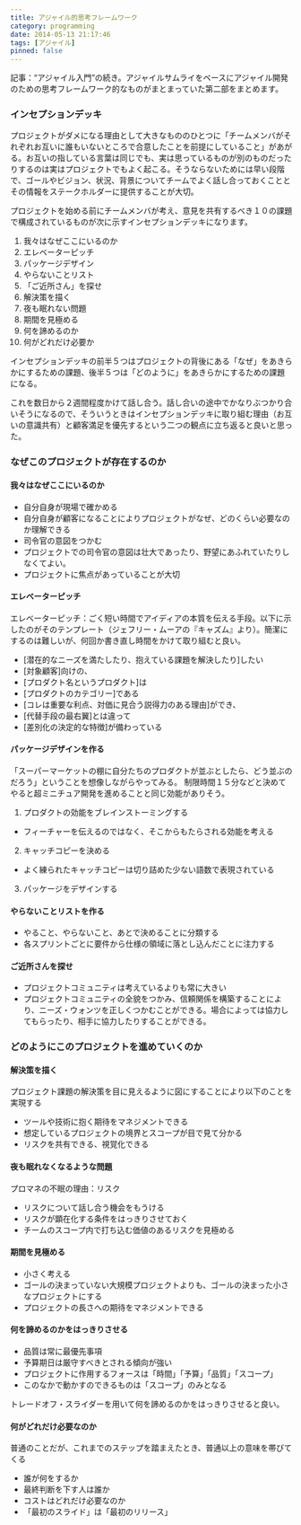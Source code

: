 ```yaml
---
title: アジャイル的思考フレームワーク
category: programming
date: 2014-05-13 21:17:46
tags: [アジャイル]
pinned: false
---
```


記事：“アジャイル入門”の続き。アジャイルサムライをベースにアジャイル開発のための思考フレームワーク的なものがまとまっていた第二部をまとめます。

### インセプションデッキ

プロジェクトがダメになる理由として大きなもののひとつに「チームメンバがそれぞれお互いに誰もいないところで合意したことを前提にしていること」があがる。お互いの指している言葉は同じでも、実は思っているものが別のものだったりするのは実はプロジェクトでもよく起こる。そうならないためには早い段階で、ゴールやビジョン、状況、背景についてチームでよく話し合っておくこととその情報をステークホルダーに提供することが大切。

プロジェクトを始める前にチームメンバが考え、意見を共有するべき１０の課題で構成されているものが次に示すインセプションデッキになります。

1. 我々はなぜここにいるのか
2. エレベーターピッチ
3. パッケージデザイン
4. やらないことリスト
5. 「ご近所さん」を探せ
6. 解決策を描く
7. 夜も眠れない問題
8. 期間を見極める
9. 何を諦めるのか
10. 何がどれだけ必要か

インセプションデッキの前半５つはプロジェクトの背後にある「なぜ」をあきらかにするための課題、後半５つは「どのように」をあきらかにするための課題になる。

これを数日から２週間程度かけて話し合う。話し合いの途中でかなりぶつかり合いそうになるので、そういうときはインセプションデッキに取り組む理由（お互いの意識共有）と顧客満足を優先するという二つの観点に立ち返ると良いと思った。

### なぜこのプロジェクトが存在するのか

#### 我々はなぜここにいるのか

- 自分自身が現場で確かめる
- 自分自身が顧客になることによりプロジェクトがなぜ、どのくらい必要なのか理解できる
- 司令官の意図をつかむ
- プロジェクトでの司令官の意図は壮大であったり、野望にあふれていたりしなくてよい。
- プロジェクトに焦点があっていることが大切

#### エレベーターピッチ

エレベーターピッチ：ごく短い時間でアイディアの本質を伝える手段。以下に示したのがそのテンプレート（ジェフリー・ムーアの『キャズム』より）。簡潔にするのは難しいが、何回か書き直し時間をかけて取り組むと良い。

- [潜在的なニーズを満たしたり、抱えている課題を解決したり]したい
- [対象顧客]向けの、
- [プロダクト名というプロダクト]は
- [プロダクトのカテゴリー]である
- [コレは重要な利点、対価に見合う説得力のある理由]ができ、
- [代替手段の最右翼]とは違って
- [差別化の決定的な特徴]が備わっている

#### パッケージデザインを作る

「スーパーマーケットの棚に自分たちのプロダクトが並ぶとしたら、どう並ぶのだろう」ということを想像しながらやってみる。 制限時間１５分などと決めてやると超ミニチュア開発を進めることと同じ効能がありそう。

1. プロダクトの効能をブレインストーミングする

- フィーチャーを伝えるのではなく、そこからもたらされる効能を考える

2. キャッチコピーを決める

- よく練られたキャッチコピーは切り詰めた少ない語数で表現されている

3. パッケージをデザインする

#### やらないことリストを作る

- やること、やらないこと、あとで決めることに分類する
- 各スプリントごとに要件から仕様の領域に落とし込んだことに注力する

#### ご近所さんを探せ

- プロジェクトコミュニティは考えているよりも常に大きい
- プロジェクトコミュニティの全貌をつかみ、信頼関係を構築することにより、ニーズ・ウォンツを正しくつかむことができる。場合によっては協力してもらったり、相手に協力したりすることができる。

### どのようにこのプロジェクトを進めていくのか

#### 解決策を描く

プロジェクト課題の解決策を目に見えるように図にすることにより以下のことを実現する

- ツールや技術に抱く期待をマネジメントできる
- 想定しているプロジェクトの境界とスコープが目で見て分かる
- リスクを共有できる、視覚化できる

#### 夜も眠れなくなるような問題

プロマネの不眠の理由：リスク

- リスクについて話し合う機会をもうける
- リスクが顕在化する条件をはっきりさせておく
- チームのスコープ内で打ち込む価値のあるリスクを見極める

#### 期間を見極める

- 小さく考える
- ゴールの決まっていない大規模プロジェクトよりも、ゴールの決まった小さなプロジェクトにする
- プロジェクトの長さへの期待をマネジメントできる

#### 何を諦めるのかをはっきりさせる

- 品質は常に最優先事項
- 予算期日は厳守すべきとされる傾向が強い
- プロジェクトに作用するフォースは「時間」「予算」「品質」「スコープ」
- このなかで動かすのできるものは「スコープ」のみとなる

トレードオフ・スライダーを用いて何を諦めるのかをはっきりさせると良い。

#### 何がどれだけ必要なのか

普通のことだが、これまでのステップを踏まえたとき、普通以上の意味を帯びてくる

- 誰が何をするか
- 最終判断を下す人は誰か
- コストはどれだけ必要なのか
- 「最初のスライド」は「最初のリリース」
